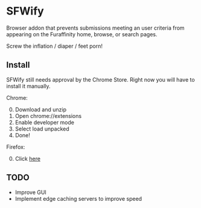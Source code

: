SFWify
======
Browser addon that prevents submissions meeting an user criteria from appearing on the Furaffinity home, browse, or search pages.

Screw the inflation / diaper / feet porn!

Install
-------
SFWify still needs approval by the Chrome Store. Right now you will have to install it manually.

Chrome:

0.	Download and unzip
1.	Open chrome://extensions
2.	Enable developer mode
3.	Select load unpacked
4.	Done!

Firefox:

0.	Click [here](https://github.com/ArcticKona/Furaffinity-Tags-Blocker/releases/download/v0.2/sfwify-0.2-an+fx.xpi)

TODO
----
-	Improve GUI
-	Implement edge caching servers to improve speed
